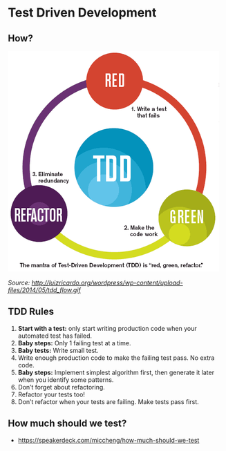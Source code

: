 # Test Driven Development

## How?

![](./tdd-flow.gif)

*Source: <http://luizricardo.org/wordpress/wp-content/upload-files/2014/05/tdd_flow.gif>*

## TDD Rules

1. **Start with a test:** only start writing production code when your automated test has failed.
2. **Baby steps:** Only 1 failing test at a time.
3. **Baby tests:** Write small test.
4. Write enough production code to make the failing test pass. No extra code.
5. **Baby steps:** Implement simplest algorithm first, then generate it later when you identify some patterns.
6. Don’t forget about refactoring.
7. Refactor your tests too!
8. Don’t refactor when your tests are failing. Make tests pass first.

## How much should we test?

- <https://speakerdeck.com/miccheng/how-much-should-we-test>